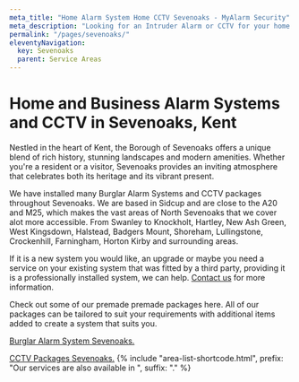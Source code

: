 ```yaml
---
meta_title: "Home Alarm System Home CCTV Sevenoaks - MyAlarm Security"
meta_description: "Looking for an Intruder Alarm or CCTV for your home or business? Alarm Battery. Bexley, Dartford, Orpington, Bromley, Sevenoaks, Greenwich. Tel 020 8302 4065."
permalink: "/pages/sevenoaks/"
eleventyNavigation:
  key: Sevenoaks
  parent: Service Areas
---
```


# Home and Business Alarm Systems and CCTV in Sevenoaks, Kent 

Nestled in the heart of Kent, the Borough of Sevenoaks offers a unique blend of rich history, stunning landscapes and modern amenities. Whether you\'re a resident or a visitor, Sevenoaks provides an inviting atmosphere that celebrates both its heritage and its vibrant present.

We have installed many Burglar Alarm Systems and CCTV packages throughout Sevenoaks. We are based in Sidcup and are close to the A20 and M25, which makes the vast areas of North Sevenoaks that we cover alot more accessible. From Swanley to Knockholt, Hartley, New Ash Green, West Kingsdown, Halstead, Badgers Mount, Shoreham, Lullingstone, Crockenhill, Farningham, Horton Kirby and surrounding areas.

If it is a new system you would like, an upgrade or maybe you need a service on your existing system that was fitted by a third party, providing it is a professionally installed system, we can help. [Contact us](/contact/) for more information.

Check out some of our premade premade packages here. All of our packages can be tailored to suit your requirements with additional items added to create a system that suits you.

[Burglar Alarm System Sevenoaks.](/categories/burglar-alarms/)

[CCTV Packages Sevenoaks.](/categories/cctv/)
{% include "area-list-shortcode.html", prefix: "Our services are also available in ", suffix: "." %}
